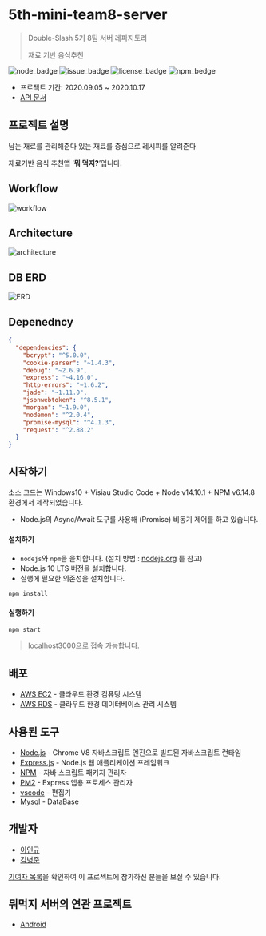 # 5th-mini-team8-server

> Double-Slash 5기 8팀 서버 레파지토리
>
> 재료 기반 음식추천

![node_badge](https://img.shields.io/badge/node-%3E%3D%208.0.0-green)
![issue_badge](https://img.shields.io/github/issues/JeonHa/JeonHa-Server)
![license_badge](https://img.shields.io/github/license/JeonHa/JeonHa-Server)
![npm_bedge](https://img.shields.io/badge/npm-v6.10.1-blue)

* 프로젝트 기간: 2020.09.05 ~ 2020.10.17
* [API 문서](https://github.com/kcartoonworld/kcartoonserver/wiki) 




## 프로젝트 설명

남는 재료를 관리해준다
있는 재료를 중심으로 레시피를 알려준다

재료기반 음식 추천앱 ‘**뭐 먹지?**’입니다. 



## Workflow


![workflow](https://user-images.githubusercontent.com/55734369/97807765-240e5500-1ca6-11eb-8b0b-7864c9eb6a08.png)



## Architecture

![architecture](https://user-images.githubusercontent.com/55734369/97808018-7d2ab880-1ca7-11eb-94bd-b24952d6c116.png)



## DB ERD

![ERD](https://user-images.githubusercontent.com/55734369/97807725-d7c31500-1ca5-11eb-8091-86530f15f473.png)



## Depenedncy

```json
{
  "dependencies": {
    "bcrypt": "^5.0.0",
    "cookie-parser": "~1.4.3",
    "debug": "~2.6.9",
    "express": "~4.16.0",
    "http-errors": "~1.6.2",
    "jade": "~1.11.0",
    "jsonwebtoken": "^8.5.1",
    "morgan": "~1.9.0",
    "nodemon": "^2.0.4",
    "promise-mysql": "^4.1.3",
    "request": "^2.88.2"
  }
}
```





## 시작하기

소스 코드는 Windows10 + Visiau Studio Code + Node v14.10.1 + NPM v6.14.8환경에서 제작되었습니다.

* Node.js의 Async/Await 도구를 사용해 (Promise) 비동기 제어를 하고 있습니다.



#### 설치하기

* `nodejs`와 `npm`을 을치합니다. (설치 방법 :  [nodejs.org](https://nodejs.org/) 를 참고)
* Node.js 10 LTS 버전을 설치합니다.
* 실행에 필요한 의존성을 설치합니다.

```
npm install
```



#### 실행하기

```
npm start
```

> localhost3000으로 접속 가능합니다.



## 배포

* [AWS EC2](https://aws.amazon.com/ko/ec2/?sc_channel=PS&sc_campaign=acquisition_KR&sc_publisher=google&sc_medium=english_ec2_b&sc_content=ec2_e&sc_detail=awsec2&sc_category=ec2&sc_segment=177228231544&sc_matchtype=e&sc_country=KR&s_kwcid=AL!4422!3!177228231544!e!!g!!awsec2&ef_id=WkRozwAAAnO-lPWy:20180412120123:s) - 클라우드 환경 컴퓨팅 시스템
* [AWS RDS](https://aws.amazon.com/ko/rds/) - 클라우드 환경 데이터베이스 관리 시스템



## 사용된 도구 

* [Node.js](https://nodejs.org/ko/) - Chrome V8 자바스크립트 엔진으로 빌드된 자바스크립트 런타임
* [Express.js](http://expressjs.com/ko/) - Node.js 웹 애플리케이션 프레임워크
* [NPM](https://rometools.github.io/rome/) - 자바 스크립트 패키지 관리자
* [PM2](http://pm2.keymetrics.io/) - Express 앱용 프로세스 관리자
* [vscode](https://code.visualstudio.com/) - 편집기
* [Mysql](https://www.mysql.com/) - DataBase



## 개발자
* [이인규](https://github.com/gyuuuu)
* [김병준](https://github.com/KimByoungJun)

[기여자 목록](https://github.com/Double-Slash/5th-mini-team8-server/graphs/contributors)을 확인하여 이 프로젝트에 참가하신 분들을 보실 수 있습니다.



## 뭐먹지 서버의 연관 프로젝트

* [Android](https://github.com/Double-Slash/5th-mini-team8-android)
